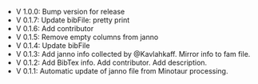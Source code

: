 - V 1.0.0: Bump version for release
- V 0.1.7: Update bibFile: pretty print
- V 0.1.6: Add contributor
- V 0.1.5: Remove empty columns from janno
- V 0.1.4: Update bibFile
- V 0.1.3: Add janno info collected by @Kavlahkaff. Mirror info to fam file.
- V 0.1.2: Add BibTex info. Add contributor. Add description.
- V 0.1.1: Automatic update of janno file from Minotaur processing.
